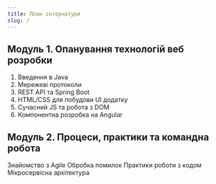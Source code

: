 ```yaml
---
title: План інтернатури
slug: /
---
```


## Модуль 1. Опанування технологій веб розробки

1. Введення в Java
2. Мережеві протоколи
3. REST API та Spring Boot
4. HTML/CSS для побудови UI додатку
5. Сучасний JS та робота з DOM
6. Компонентна розробка на Angular

## Модуль 2. Процеси, практики та командна робота

Знайомство з Agile
Обробка помилок
Практики роботи з кодом
Мікросервісна архітектура